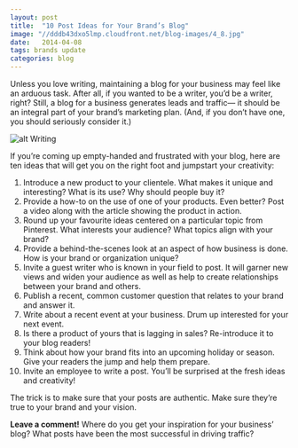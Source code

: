 ```yaml
---
layout: post
title:  "10 Post Ideas for Your Brand’s Blog"
image: "//dddb43dxo5lmp.cloudfront.net/blog-images/4_8.jpg"
date:   2014-04-08
tags: brands update
categories: blog
---
```


Unless you love writing, maintaining a blog for your business may feel like an arduous task. After all, if you wanted to be a writer, you’d be a writer, right? Still, a blog for a business generates leads and traffic— it should be an integral part of your brand’s marketing plan. (And, if you don’t have one, you should seriously consider it.)

![alt Writing](//dddb43dxo5lmp.cloudfront.net/blog-images/writing.gif "Writing")

If you’re coming up empty-handed and frustrated with your blog, here are ten ideas that will get you on the right foot and jumpstart your creativity:

1. Introduce a new product to your clientele. What makes it unique and interesting? What is its use? Why should people buy it?
2. Provide a how-to on the use of one of your products. Even better? Post a video along with the article showing the product in action.
3. Round up your favourite ideas centered on a particular topic from Pinterest. What interests your audience? What topics align with your brand?
4. Provide a behind-the-scenes look at an aspect of how business is done. How is your brand or organization unique?
5. Invite a guest writer who is known in your field to post. It will garner new views and widen your audience as well as help to create relationships between your brand and others.
6. Publish a recent, common customer question that relates to your brand and answer it.
7. Write about a recent event at your business. Drum up interested for your next event.
8. Is there a product of yours that is lagging in sales? Re-introduce it to your blog readers!
9. Think about how your brand fits into an upcoming holiday or season. Give your readers the jump and help them prepare.
10. Invite an employee to write a post. You’ll be surprised at the fresh ideas and creativity!

The trick is to make sure that your posts are authentic. Make sure they’re true to your brand and your vision.  

**Leave a comment!** Where do you get your inspiration for your business’ blog? What posts have been the most successful in driving traffic?



